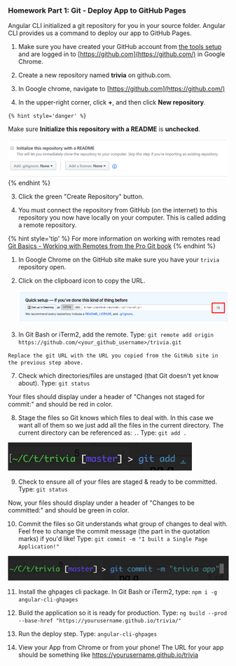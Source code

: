 ### Homework Part 1: Git - Deploy App to GitHub Pages 

Angular CLI initialized a git repository for you in your source folder. Angular CLI provides us a command to deploy our app to GitHub Pages.

1. Make sure you have created your GitHub account from [the tools setup](https://codingandcocktailskc.gitbooks.io/coding-cocktails-the-tools/content/user-accounts---github-slack--codecademy.html) and are logged in to [https://github.com](https://github.com/) in Google Chrome.

2. Create a new repository named **trivia** on github.com.

  1. In Google chrome, navigate to [https://github.com](https://github.com/)
  
  2. In the upper-right corner, click **+**, and then click **New repository**.

    {% hint style='danger' %}
Make sure **Initialize this repository with a README** is **unchecked**.

![](/images/no-readme.PNG)
  {% endhint %}
  
  3. Click the green "Create Repository" button.

6. You must connect the repository from GitHub (on the internet) to this repository you now have locally on your computer. This is called adding a remote repository. 

  {% hint style='tip' %}
For more information on working with remotes read [Git Basics - Working with Remotes from the Pro Git book](https://git-scm.com/book/en/v2/Git-Basics-Working-with-Remotes)
  {% endhint %}

  1. In Google Chrome on the GitHub site make sure you have your `trivia` repository open.
  
  2. Click on the clipboard icon to copy the URL.
  
     ![](/images/gitClone2.png)

  3. In Git Bash or iTerm2, add the remote. Type: `git remote add origin https://github.com/<your_github_username>/trivia.git`

    Replace the git URL with the URL you copied from the GitHub site in the previous step above.

7. Check which directories/files are unstaged (that Git doesn't yet know about). Type: `git status`
  
  Your files should display under a header of "Changes not staged for commit:" and should be red in color.

8. Stage the files so Git knows which files to deal with.  In this case we want all of them so we just add all the files in the current directory. The current directory can be referenced as: `.`.  Type: `git add .`

  ![](/images/image45.png)

9. Check to ensure all of your files are staged & ready to be committed. Type: `git status`
  
  Now, your files should display under a header of "Changes to be committed:" and should be green in color.

10. Commit the files so Git understands what group of changes to deal with.  Feel free to change the commit message (the part in the quotation marks) if you'd like! Type: `git commit -m "I built a Single Page Application!"`

  ![](/images/image18.png)

11. Install the ghpages cli package.  In Git Bash or iTerm2, type: `npm i -g angular-cli-ghpages`

12. Build the application so it is ready for production.  Type: `ng build --prod --base-href "https://yourusername.github.io/trivia/"`

13. Run the deploy step.  Type: `angular-cli-ghpages`

14.  View your App from Chrome or from your phone! The URL for your app should be something like https://yourusername.github.io/trivia